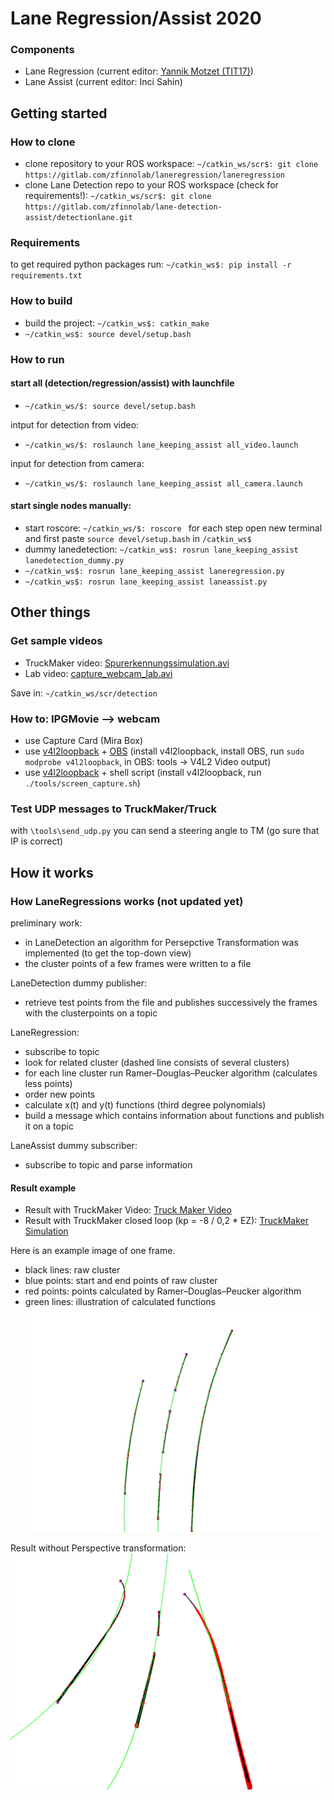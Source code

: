# Lane Regression/Assist 2020

### Components
* Lane Regression (current editor: [Yannik Motzet (TIT17)](mailto:yannik.motzet@outlook.com))
* Lane Assist (current editor: Inci Sahin)

## Getting started
### How to clone
* clone repository to your ROS workspace: ``` ~/catkin_ws/scr$: git clone https://gitlab.com/zfinnolab/laneregression/laneregression ```
* clone Lane Detection repo to your ROS workspace (check for requirements!): ```~/catkin_ws/scr$: git clone https://gitlab.com/zfinnolab/lane-detection-assist/detectionlane.git```

### Requirements
to get required python packages run: ```~/catkin_ws$: pip install -r requirements.txt ```

### How to build
* build the project: ``` ~/catkin_ws$: catkin_make ```
* ``` ~/catkin_ws$: source devel/setup.bash ```

### How to run
#### start all (detection/regression/assist) with launchfile
* ```~/catkin_ws/$: source devel/setup.bash ```

intput for detection from video:
* ```~/catkin_ws/$: roslaunch lane_keeping_assist all_video.launch ```
 
input for detection from camera:
* ```~/catkin_ws/$: roslaunch lane_keeping_assist all_camera.launch ```

#### start single nodes manually:
* start roscore: ```~/catkin_ws/$: roscore ```
for each step open new terminal and first paste ``` source devel/setup.bash ``` in ``` /catkin_ws$ ```
* dummy lanedetection: ``` ~/catkin_ws$: rosrun lane_keeping_assist lanedetection_dummy.py ``` 
* ``` ~/catkin_ws$: rosrun lane_keeping_assist laneregression.py ```
* ``` ~/catkin_ws$: rosrun lane_keeping_assist laneassist.py ```


## Other things
### Get sample videos
* TruckMaker video: [Spurerkennungssimulation.avi](https://drive.google.com/open?id=1Fd3jdyYO9kUJk1QslhRScMUqpeO-pjwe)
* Lab video: [capture_webcam_lab.avi](https://drive.google.com/file/d/1PhBOzQwyuuEcxeehWBJXEhRqIL0cKGOF/view?usp=sharing)

Save in: ``` ~/catkin_ws/scr/detection ```

### How to: IPGMovie --> webcam
* use Capture Card (Mira Box)
* use [v4l2loopback](https://github.com/umlaeute/v4l2loopback) + [OBS](https://obsproject.com/de) (install v4l2loopback, install OBS, run ```sudo modprobe v4l2loopback```, in OBS: tools -> V4L2 Video output)
* use [v4l2loopback](https://github.com/umlaeute/v4l2loopback) + shell script (install  v4l2loopback, run ```./tools/screen_capture.sh```)

### Test UDP messages to TruckMaker/Truck
with ```\tools\send_udp.py``` you can send a steering angle to TM (go sure that IP is correct)


## How it works
### How LaneRegressions works (not updated yet)

preliminary work:
* in LaneDetection an algorithm for Persepctive Transformation was implemented (to get the top-down view)
* the cluster points of a few frames were written to a file

LaneDetection dummy publisher:
* retrieve test points from the file and publishes successively the frames with the clusterpoints on a topic

LaneRegression:
* subscribe to topic
* look for related cluster (dashed line consists of several clusters)
* for each line cluster run Ramer–Douglas–Peucker algorithm  (calculates less points)
* order new points
* calculate x(t) and y(t) functions (third degree polynomials)
* build a message which contains information about functions and publish it on a topic

LaneAssist dummy subscriber:
* subscribe to topic and parse information

#### Result example

* Result with TruckMaker Video: [Truck Maker Video](https://drive.google.com/file/d/1OpmWzEI51dMPiLksArHPZKhikhLMETpj/view?usp=sharing)
* Result with TruckMaker closed loop (kp = -8 / 0,2 * EZ): [TruckMaker Simulation](https://drive.google.com/file/d/1B8HVc0WMbPo6F5z3lmFQWJMaFJr0GR1L/view?usp=sharing)

Here is an example image of one frame.
* black lines: raw cluster
* blue points: start and end points of raw cluster 
* red points: points calculated by Ramer–Douglas–Peucker algorithm
* green lines: illustration of calculated functions
![result](material/result.jpg)

Result without Perspective transformation:
![result](material/result_without_perspect_transf.png)
